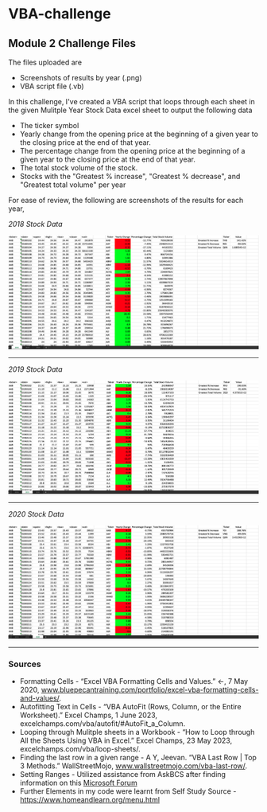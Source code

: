 # VBA-challenge
## Module 2 Challenge Files

The files uploaded are
- Screenshots of results by year (.png)
- VBA script file (.vb)

In this challenge, I've created a VBA script that loops through each sheet in the given Mulitple Year Stock Data excel sheet to output the following data
  - The ticker symbol
  - Yearly change from the opening price at the beginning of a given year to the closing price at the end of that year.
  - The percentage change from the opening price at the beginning of a given year to the closing price at the end of that year.
  - The total stock volume of the stock.
  - Stocks with the "Greatest % increase", "Greatest % decrease", and "Greatest total volume" per year

For ease of review, the following are screenshots of the results for each year,

*2018 Stock Data*

<img src = "https://github.com/nivethasund/VBA-challenge/blob/main/2018%20Stock%20Data.png" title = "2018 Stock Data">

---------

*2019 Stock Data*

<img src= "https://github.com/nivethasund/VBA-challenge/blob/main/2019%20Stock%20Data.png" title = "2019 Stock Data">

---------

*2020 Stock Data*

<img src = "https://github.com/nivethasund/VBA-challenge/blob/main/2020%20Stock%20Data.png" title = "2020 Stock Data">

---------

### Sources

- Formatting Cells - “Excel VBA Formatting Cells and Values.” ←, 7 May 2020, www.bluepecantraining.com/portfolio/excel-vba-formatting-cells-and-values/. 
- Autofitting Text in Cells - “VBA AutoFit (Rows, Column, or the Entire Worksheet).” Excel Champs, 1 June 2023, excelchamps.com/vba/autofit/#AutoFit_a_Column. 
- Looping through Mulitple sheets in a Workbook - “How to Loop through All the Sheets Using VBA in Excel.” Excel Champs, 23 May 2023, excelchamps.com/vba/loop-sheets/. 
- Finding the last row in a given range - A Y, Jeevan. “VBA Last Row | Top 3 Methods.” WallStreetMojo, www.wallstreetmojo.com/vba-last-row/.
- Setting Ranges - Utilized assistance from AskBCS after finding information on this [Microsoft Forum](https://techcommunity.microsoft.com/t5/excel/using-lastrow-variable-in-range/m-p/3584550)
- Further Elements in my code were learnt from Self Study Source - https://www.homeandlearn.org/menu.html
‌

